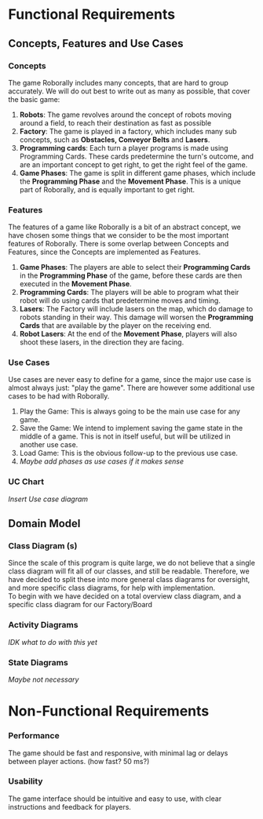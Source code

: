 # Functional Requirements
## Concepts, Features and Use Cases
### Concepts
The game Roborally includes many concepts, that are hard to group accurately.
We will do out best to write out as many as possible, that cover the basic game:
<br>
1. __Robots__: The game revolves around the concept of robots moving around a field, to reach their destination as fast as possible
2. __Factory__: The game is played in a factory, which includes many sub concepts, such as __Obstacles, Conveyor Belts__ and __Lasers__.
3. __Programming cards__: Each turn a player programs is made using Programming Cards. These cards predetermine the turn's outcome, and are an important concept to get right, to get the right feel of the game.
4. __Game Phases__: The game is split in different game phases, which include the __Programming Phase__ and the __Movement Phase__. This is a unique part of Roborally, and is equally important to get right.
### Features
The features of a game like Roborally is a bit of an abstract concept, we have chosen some things that we consider to be the most important features of Roborally. There is some overlap between Concepts and Features, since the Concepts are implemented as Features.
1. __Game Phases__: The players are able to select their __Programming Cards__ in the __Programming Phase__ of the game, before these cards are then executed in the __Movement Phase__.
2. __Programming Cards__: The players will be able to program what their robot will do using cards that predetermine moves and timing.
3. __Lasers__: The Factory will include lasers on the map, which do damage to robots standing in their way. This damage will worsen the __Programming Cards__ that are available by the player on the receiving end.
4. __Robot Lasers__: At the end of the __Movement Phase__, players will also shoot these lasers, in the direction they are facing.
### Use Cases
Use cases are never easy to define for a game, since the major use case is almost always just: "play the game". There are however some additional use cases to be had with Roborally.
1. Play the Game: This is always going to be the main use case for any game.
2. Save the Game: We intend to implement saving the game state in the middle of a game. This is not in itself useful, but will be utilized in another use case.
3. Load Game: This is the obvious follow-up to the previous use case.
4. _Maybe add phases as use cases if it makes sense_
### UC Chart
_Insert Use case diagram_
## Domain Model
### Class Diagram (s)
Since the scale of this program is quite large, we do not believe that a single class diagram will fit all of our classes, and still be readable. Therefore, we have decided to split these into more general class diagrams for oversight, and more specific class diagrams, for help with implementation.
<br>
To begin with we have decided on a total overview class diagram, and a specific class diagram for our Factory/Board

### Activity Diagrams
_IDK what to do with this yet_
### State Diagrams
_Maybe not necessary_
# Non-Functional Requirements

### Performance
The game should be fast and responsive, with minimal lag or delays between player actions. (how fast? 50 ms?)
### Usability
The game interface should be intuitive and easy to use, with clear instructions and feedback for players.